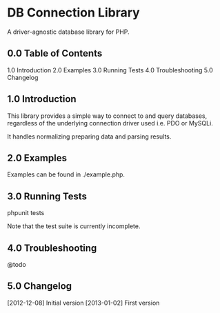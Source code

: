 DB Connection Library
=====================

A driver-agnostic database library for PHP.


0.0 Table of Contents
---------------------

1.0 Introduction
2.0 Examples
3.0 Running Tests
4.0 Troubleshooting
5.0 Changelog


1.0 Introduction
----------------

This library provides a simple way to connect to and query
databases, regardless of the underlying connection driver
used i.e. PDO or MySQLi.

It handles normalizing preparing data and parsing results.


2.0 Examples
------------

Examples can be found in ./example.php.


3.0 Running Tests
-----------------

phpunit tests

Note that the test suite is currently incomplete.


4.0 Troubleshooting
-------------------

@todo


5.0 Changelog
-------------

[2012-12-08] Initial version
[2013-01-02] First version
